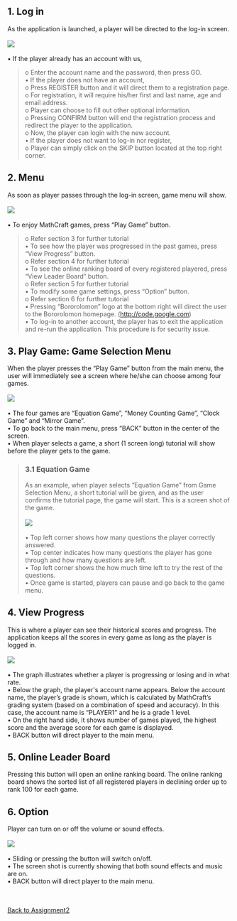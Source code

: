 ## 1.	Log in ##
As the application is launched, a player will be directed to the log-in screen.<br><br>
<img src='http://bororolomon.googlecode.com/files/1%20login%20copy.jpg' /> <br><br>
•	If the player already has an account with us,<br>
<blockquote>o	Enter the account name and the password, then press GO.<br>
•	If the player does not have an account,<br>
o	Press REGISTER button and it will direct them to a registration page.<br>
o	For registration, it will require his/her first and last name, age and email address.<br>
o	Player can choose to fill out other optional information.<br>
o	Pressing CONFIRM button will end the registration process and redirect the player to the application. <br>
o	Now, the player can login with the new account.<br>
•	If the player does not want to log-in nor register,<br>
o	Player can simply click on the SKIP button located at the top right corner.<br></blockquote>

<h2>2.	Menu</h2>
As soon as player passes through the log-in screen, game menu will show.<br><br>
<img src='http://bororolomon.googlecode.com/files/2%20Menu%20copy.jpg' /> <br><br>
•	To enjoy MathCraft games, press “Play Game” button.<br>
<blockquote>o	Refer section 3 for further tutorial<br>
•	To see how the player was progressed in the past games, press “View Progress” button. <br>
o	Refer section 4 for further tutorial<br>
•	To see the online ranking board of every registered playered, press “View Leader Board” button.<br>
o	Refer section 5 for further tutorial<br>
•	To modify some game settings, press “Option” button.<br>
o	Refer section 6 for further tutorial<br>
•	Pressing “Bororolomon” logo at the bottom right will direct the user to the Bororolomon homepage. (<a href='http://code.google.com/p/bororolomon/'>http://code.google.com</a>)<br>
•	To log-in to another account, the player has to exit the application and re-run the application. This procedure is for security issue.<br></blockquote>

<h2>3.	Play Game: Game Selection Menu</h2>
When the player presses the “Play Game” button from the main menu, the user will immediately see a screen where he/she can choose among four games.<br><br>
<img src='http://bororolomon.googlecode.com/files/3%20Game%20Selection%20copy.jpg' /> <br><br>
•	The four games are “Equation Game”, “Money Counting Game”, “Clock Game” and “Mirror Game”.<br>
•	To go back to the main menu, press “BACK” button in the center of the screen.<br>
•	When player selects a game, a short (1 screen long) tutorial will show before the player gets to the game.<br>

<blockquote><h3>3.1	Equation Game</h3>
As an example, when player selects “Equation Game” from Game Selection Menu, a short tutorial will be given, and as the user confirms the tutorial page, the game will start. This is a screen shot of the game.<br><br>
<img src='http://bororolomon.googlecode.com/files/4%20Equation%20Game.jpg' /> <br><br>
•	Top left corner shows how many questions the player correctly answered.<br>
•	Top center indicates how many questions the player has gone through and how many questions are left.<br>
•	Top left corner shows the how much time left to try the rest of the questions.<br>
•	Once game is started, players can pause and go back to the game menu. <br></blockquote>

<h2>4.	View Progress</h2>
This is where a player can see their historical scores and progress. The application keeps all the scores in every game as long as the player is logged in.<br><br>
<img src='http://bororolomon.googlecode.com/files/5%20View%20Progress%20copy.jpg' /> <br><br>
•	The graph illustrates whether a player is progressing or losing and in what rate.<br>
•	Below the graph, the player's account name appears. Below the account name, the player’s grade is shown, which is calculated by MathCraft’s grading system (based on a combination of speed and accuracy). In this case, the account name is “PLAYER1” and he is a grade 1 level.<br>
•	On the right hand side, it shows number of games played, the highest score and the average score for each game is displayed.<br>
•	BACK button will direct player to the main menu.<br>

<h2>5.	Online Leader Board</h2>
Pressing this button will open an online ranking board. The online ranking board shows the sorted list of all registered players in declining order up to rank 100 for each game.<br>

<h2>6.	Option</h2>
Player can turn on or off the volume or sound effects.<br><br>
<img src='http://bororolomon.googlecode.com/files/6%20Option%20copy.jpg' /> <br><br>
•	Sliding or pressing the button will switch on/off.<br>
•	The screen shot is currently showing that both sound effects and music are on.<br>
•	BACK button will direct player to the main menu.<br>


<br><br>
<a href='http://code.google.com/p/bororolomon/wiki/Assignment2'>Back to Assignment2</a>